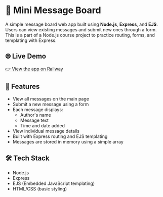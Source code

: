 # 📝 Mini Message Board

A simple message board web app built using **Node.js**, **Express**, and **EJS**. Users can view existing messages and submit new ones through a form. This is a part of a Node.js course project to practice routing, forms, and templating with Express.

## 🌐 Live Demo

[👉 View the app on Railway](https://mini-message-board-production-4ef1.up.railway.app)

## 🚀 Features

- View all messages on the main page
- Submit a new message using a form
- Each message displays:
  - Author's name
  - Message text
  - Time and date added
- View individual message details
- Built with Express routing and EJS templating
- Messages are stored in memory using a simple array


## 🛠️ Tech Stack

- Node.js
- Express
- EJS (Embedded JavaScript templating)
- HTML/CSS (basic styling)

